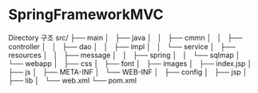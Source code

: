 # SpringFrameworkMVC

Directory 구조
src/
├── main
│   ├── java
│   │   ├── cmmn
│   │   ├── controller
│   │   ├── dao
│   │   ├── impl
│   │   └── service
│   ├── resources
│   │   ├── message
│   │   ├── spring
│   │   └── sqlmap
│   └── webapp
│       ├── css
│       ├── font
│       ├── images
│       ├── index.jsp
│       ├── js
│       ├── META-INF
│       └── WEB-INF
│           ├── config
│           ├── jsp
│           ├── lib
│           └── web.xml
└── pom.xml
